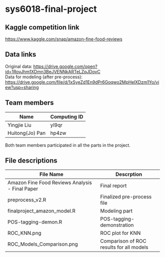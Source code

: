 # sys6018-final-project

## Kaggle competition link  
https://www.kaggle.com/snap/amazon-fine-food-reviews

## Data links
Original data: https://drive.google.com/open?id=1RovJhm1XDmn3BeJVENNkARTeLZqJDovC  
Data for modeling (after pre-process): https://drive.google.com/file/d/1xSyeZd1En9dPr6Goqwo2MpHelXDzm1Yo/view?usp=sharing

## Team members
|    Name         | Computing ID  | 
| -------------   | ------------- | 
| Yingjie Liu     |  yl9qr        |
| Huitong(Jo) Pan |  hp4zw        | 

Both team members participated in all the parts in the project.

## File descriptions
|    File Name         | Descrption                           | 
| ------------------   | ------------------------------------ |
|Amazon Fine Food Reviews Analysis - Final Paper| Final report|
| preprocess_v2.R      | Finalized pre-process file 	      |
|finalproject_amazon_model.R | Modeling part                  |
|POS-tagging-demon.R| POS-tagging-demonstration               |
|ROC_KNN.png| ROC plot for KNN|
|ROC_Models_Comparison.png| Comparison of ROC results for all models|
